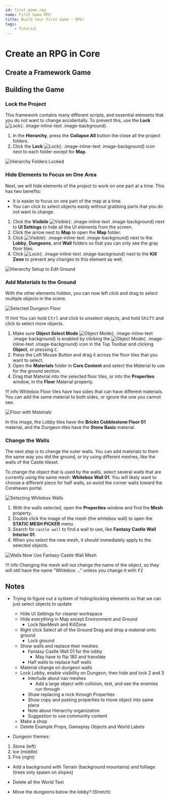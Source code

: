 ```yaml
---
id: first_game_rpg
name: First Game RPG
title: Build Your First Game - RPG!
tags:
    - Tutorial
---
```


# Create an RPG in Core

## Create a Framework Game

## Building the Game

### Lock the Project

This framework contains many different scripts, and essential elements that you do not want to change accidentally. To prevent this, use the **Lock** ![Lock](../img/EditorManual/icons/Icon_Lock.png){: .image-inline-text .image-background}.

1. In the **Hierarchy**, press the **Collapse All** button the close all the project folders.
2. Click the **Lock** ![Lock](../img/EditorManual/icons/Icon_Lock.png){: .image-inline-text .image-background} icon next to each folder except for **Map**.

![Hierarchy Folders Locked]()

### Hide Elements to Focus on One Area

Next, we will hide elements of the project to work on one part at a time. This has two benefits:

- It is easier to focus on one part of the map at a time.
- You can click to select objects easily without grabbing parts that you do not want to change.

1. Click the **Visibile** ![Visible](../img/EditorManual/icons/Icon_Visible.png){: .image-inline-text .image-background} next to **UI Settings** to hide all the UI elements from the screen.
2. Click the arrow next to **Map** to open the **Map** folder.
3. Click ![Visible](../img/EditorManual/icons/Icon_Visible.png){: .image-inline-text .image-background} next to the **Lobby**, **Dungeons**, and **Wall** folders so that you can only see the gray floor tiles.
4. Click ![Lock](../img/EditorManual/icons/Icon_Lock.png){: .image-inline-text .image-background} next to the **Kill Zone** to prevent any changes to this element as well.

![Hierarchy Setup to Edit Ground]()

### Add Materials to the Ground

With the other elements hidden, you can now left click and drag to select multiple objects in the scene.

![Selected Dungeon Floor]()

!!! hint You can hold <kbd>Ctrl</kbd> and click to unselect objects, and hold <kbd>Shift</kbd> and click to select more objects.

1. Make sure **Object Select Mode** ![Object Mode](../img/EditorManual/icons/Icon_ObjectMode.png){: .image-inline-text .image-background} is enabled by clicking the ![Object Mode](../img/EditorManual/icons/Icon_GroupMode.png){: .image-inline-text .image-background} icon in the Top Toolbar and clicking **Object**, or pressing <kbd>C</kbd>.
2. Press the Left Mouse Button and drag it across the floor tiles that you want to select.
3. Open the **Materials** folder in **Core Content** and select the Material to use for the ground section.
4. Drag that Material into the selected floor tiles, or into the **Properties** window, in the **Floor** Material property.

!!! info Whitebox Floor tiles have two sides that can have different materials. You can add the same material to both sides, or ignore the one you cannot see.

![Floor with Materials]()

In this image, the Lobby tiles have the **Bricks Cobblestone Floor 01** material, and the Dungeon tiles have the **Stone Basic** material.

### Change the Walls

The next step is to change the outer walls. You can add materials to them the same way you did the ground, or try using different meshes, like the walls of the Castle tileset.

To change the object that is used by the walls, select several walls that are currently using the same mesh: **Whitebox Wall 01**. You will likely want to choose a different piece for half walls, so avoid the corner walls toward the Corehaven portal.

![Selecting Whitebox Walls]()

1. With the walls selected, open the **Properties** window and find the **Mesh** property.
2. Double click the image of the mesh (the whitebox wall) to open the **STATIC MESH PICKER** menu.
3. Search for ``castle wall`` to find a wall to use, like **Fantasy Castle Wall Interior 01**.
4. When you select the new mesh, it should immediately apply to the selected objects.

![Walls Now Use Fantasy Castle Wall Mesh]()

!!! info Changing the mesh will not change the name of the object, so they will still have the name "Whitebox ..." unless you change it with <kbd>F2</kbd>


## Notes

- Trying to figure out a system of hiding/locking elements so that we can just select objects to update
    - Hide UI Settings for cleaner workspace
    - Hide everything in Map except Environment and Ground
        - Lock NavMesh and KillZone
    - Right click Select all of the Ground Drag and drop a material onto ground
        - Lock ground
    - Show walls and replace their meshes
        - Fantasy Castle Wall 01 for the lobby
            - May have to flip 180 and translate
        - Half walls to replace half walls
    - Material change on dungeon walls
    - Lock Lobby, enable visibility on Dungeon, then hide and lock 2 and 3
        - Interlude about nav meshes
            - Add a large object with collision, test, and see the enemies run through
        - Show replacing a rock through Properties
        - Show copy and pasting properties to move object into same place
        - Note about Hierarchy organization
        - Suggestion to use community content
    - Make a shop
    - Delete Example Props, Gameplay Objects and World Labels

- Dungeon themes:
1. Stone (left)
2. Ice (middle)
3. Fire (right)

- Add a background with Terrain (background mountains) and folliage (trees only spawn on slopes)
- Delete all the World Text


- Move the dungeons below the lobby? (Stretch)